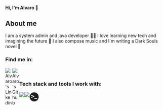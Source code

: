 #### Hi, I'm Alvaro 👋

## About me
I am a system admin and java developer 🤸‍♂️ I love learning new tech and imagining the future 🧩 I also compose music and I`m writing a Dark Souls novel 🎃

### Find me in:
<a href="https://www.linkedin.com/in/alvaroddios">
  <img align="left" alt="Alvaro's Linkedin" width="22px" src="https://cdn.jsdelivr.net/npm/simple-icons@v3/icons/linkedin.svg" />
</a>
<a href="https://github.com/alvarodedios">
  <img align="left" alt="Alvaro's Github" width="22px" src="https://cdn.jsdelivr.net/npm/simple-icons@v3/icons/github.svg" />
</a>
<br/>

### Tech stack and tools I work with:
<img align="left" src="https://img.icons8.com/color/48/000000/java-coffee-cup-logo.png"/>
<img align="left" src="https://img.icons8.com/color/48/000000/linux.png"/>
<img align="left" alt="Terminal" width="30px" src="https://raw.githubusercontent.com/github/explore/80688e429a7d4ef2fca1e82350fe8e3517d3494d/topics/terminal/terminal.png" />
